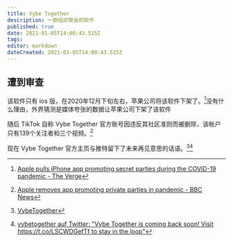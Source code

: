 ```yaml
---
title: Vybe Together
description: 一款组织聚会的软件
published: true
date: 2021-01-05T14:00:43.515Z
tags:
editor: markdown
dateCreated: 2021-01-05T14:00:43.515Z
---
```


## 遭到审查

该软件只有 ios 版，在2020年12月下旬左右，苹果公司将该软件下架了。[^vt_d]没有什么理由，外界猜测是媒体夸张的数据让苹果公司下架了该软件

[^vt_d]: [Apple pulls iPhone app promoting secret parties during the COVID-19 pandemic - The Verge](https://web.archive.org/web/20210104230513/https://www.theverge.com/2020/12/29/22205298/apple-tiktok-vybe-together-pandemic-underground-party-app-removed)

随后 TikTok 自称 Vybe Together 官方账号因违反其社区准则而被删除，该帐户只有139个关注者和三个视频。[^vt_r]

[^vt_r]: [Apple removes app promoting private parties in pandemic - BBC News](https://web.archive.org/web/20210104230618/https://www.bbc.com/news/technology-55485961)

现在 Vybe Together 官方主页与推特留下了未来再见意思的话语。[^vt_w][^vt_t]

[^vt_w]: [VybeTogether](https://web.archive.org/web/20210104050811/https://vybetogether.com/)

[^vt_t]: [vybetogether auf Twitter: "Vybe Together is coming back soon! Visit https://t.co/LSCWDGefTf to stay in the loop"](https://web.archive.org/web/20210101010744/https://twitter.com/vybetogether/status/1344784311782957056)
